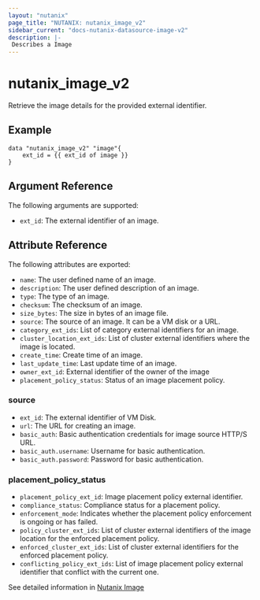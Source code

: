 ```yaml
---
layout: "nutanix"
page_title: "NUTANIX: nutanix_image_v2"
sidebar_current: "docs-nutanix-datasource-image-v2"
description: |-
 Describes a Image
---
```


# nutanix_image_v2

Retrieve the image details for the provided external identifier.

## Example

```hcl
data "nutanix_image_v2" "image"{
    ext_id = {{ ext_id of image }}
}

```


## Argument Reference

The following arguments are supported:

* `ext_id`: The external identifier of an image.

## Attribute Reference

The following attributes are exported:

* `name`: The user defined name of an image.
* `description`: The user defined description of an image.
* `type`: The type of an image.
* `checksum`: The checksum of an image.
* `size_bytes`: The size in bytes of an image file.
* `source`: The source of an image. It can be a VM disk or a URL.
* `category_ext_ids`: List of category external identifiers for an image.
* `cluster_location_ext_ids`: List of cluster external identifiers where the image is located.
* `create_time`: Create time of an image.
* `last_update_time`: Last update time of an image.
* `owner_ext_id`: External identifier of the owner of the image
* `placement_policy_status`: Status of an image placement policy.


### source
* `ext_id`: The external identifier of VM Disk.
* `url`: The URL for creating an image.
* `basic_auth`: Basic authentication credentials for image source HTTP/S URL.
* `basic_auth.username`: Username for basic authentication.
* `basic_auth.password`: Password for basic authentication.


### placement_policy_status
* `placement_policy_ext_id`: Image placement policy external identifier.
* `compliance_status`: Compliance status for a placement policy.
* `enforcement_mode`: Indicates whether the placement policy enforcement is ongoing or has failed.
* `policy_cluster_ext_ids`: List of cluster external identifiers of the image location for the enforced placement policy.
* `enforced_cluster_ext_ids`: List of cluster external identifiers for the enforced placement policy.
* `conflicting_policy_ext_ids`: List of image placement policy external identifier that conflict with the current one.

See detailed information in [Nutanix Image](https://developers.nutanix.com/api-reference?namespace=vmm&version=v4.0)
